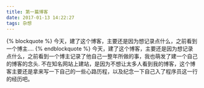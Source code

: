 ```yaml
---
title: 第一篇博客
date: 2017-01-13 14:22:27
tags: 杂想
---
```

{% blockquote %}
今天，建了这个博客，主要还是因为想记录点什么，之前看到一个博主....
{% endblockquote %}
今天，建了这个博客，主要还是因为想记录点什么，之前看到一个博主记录了他自己一整年所做的事，我也萌发了建一个自己的博客的念头.
不在知名网站上建站，是因为不想让太多人看到我的博客，这个博客主要还是拿来写一下自己的一些心路历程，以及纪念一下自己入了程序员这一行的经历吧。
